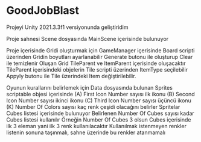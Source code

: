 # GoodJobBlast
 
Projeyi Unity 2021.3.3f1 versiyonunda geliştiridim

Proje sahnesi Scene dosyasında MainScene içerisinde bulunuyor

Proje içerisinde Gridi oluşturmak için
	GameManager içerisinde Board scripti üzerinden Gridin boyutları ayarlanabilir
	Generate butonu ile oluşturup Clear ile temizlenir
	Oluşan Grid TileParent ve ItemParent içerisinde oluşacaktır
	TileParent içerisindeki objelerin Tile scripti üzerinden ItemType seçilebilir
	Appyly butonu ile Tile üzerindeki Item değiştirilebilir.

Oyunun kurallarını belirlemek için
	Data dosyasında bulunan Sprites scriptable objesi içerisinde
	(A) First Icon Number sayısı ilk ikonu
	(B) Second Icon Number sayısı ikinci ikonu
	(C) Third Icon Number sayısı üçüncü ikonu
	(K) Number Of Colors sayısı kaç renk çeşidi olacağını belirler
	Spritelar Cubes listesi içerisinde bulunuyor
	Belirlenen Number Of Cubes sayısı kadar Cubes listesi kullanılır
	Örneğin Number Of Cubes 3 olsun Cubes içerisinde ilk 3 eleman yani ilk 3 renk kullanılacaktır
	Kullanılmak istenmeyen renkler listenin sonuna taşınmalı, sahne üzerinde bu renkler atanmamalı